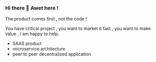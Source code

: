 ### Hi there 👋 Awet here !

The product comes first , not the code ! 

You have critical project , you want to market it fast , you want to make value , I am happy to help. 

- SAAS product 
- microservice architecture 
- peer to peer decentralized application 


<!--
**avvvet/avvvet** is a ✨ _special_ ✨ repository because its `README.md` (this file) appears on your GitHub profile.

Here are some ideas to get you started:

- 🔭 I’m currently working on ...
- 🌱 I’m currently learning ...
- 👯 I’m looking to collaborate on ...
- 🤔 I’m looking for help with ...
- 💬 Ask me about ...
- 📫 How to reach me: ...
- 😄 Pronouns: ...
- ⚡ Fun fact: ...
-->
